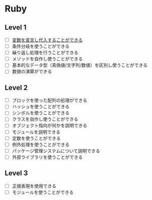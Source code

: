 # Ruby

## Level 1

- [ ] [変数を宣言し代入することができる](/quest/technologies/ruby/variable.md)
- [ ] 条件分岐を使うことができる
- [ ] 繰り返し処理を行うことができる
- [ ] メソッドを自作し使うことができる
- [ ] 基本的なデータ型（真偽値/文字列/数値）を区別し使うことができる
- [ ] 数値の演算ができる

## Level 2

- [ ] ブロックを使った配列の処理ができる
- [ ] ハッシュを使うことができる
- [ ] シンボルを使うことができる
- [ ] クラスを自作し使うことができる
- [ ] オブジェクト指向が何かを説明できる
- [ ] モジュールを説明できる
- [ ] 定数を使うことができる
- [ ] 例外処理を使うことができる
- [ ] パッケージ管理システムについて説明できる
- [ ] 外部ライブラリを使うことができる

## Level 3

- [ ] 正規表現を使用できる
- [ ] モジュールを使うことができる

